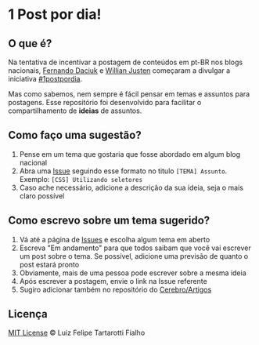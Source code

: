 # 1 Post por dia!

## O que é?

Na tentativa de incentivar a postagem de conteúdos em pt-BR nos blogs nacionais, [Fernando Daciuk](https://github.com/fdaciuk) e [Willian Justen](https://twitter.com/Willian_justen) começaram a divulgar a iniciativa [#1postpordia](http://willianjusten.com.br/um-post-por-dia/).

Mas como sabemos, nem sempre é fácil pensar em temas e assuntos para postagens. Esse repositório foi desenvolvido para facilitar o compartilhamento de **ideias** de assuntos.

## Como faço uma sugestão?

1. Pense em um tema que gostaria que fosse abordado em algum blog nacional
2. Abra uma [Issue](https://github.com/LFeh/1-post-por-dia/issues) seguindo esse formato no titulo `[TEMA] Assunto`. Exemplo: `[CSS] Utilizando seletores`
3. Caso ache necessário, adicione a descrição da sua ideia, seja o mais claro possível

## Como escrevo sobre um tema sugerido?

1. Vá até a página de [Issues](https://github.com/LFeh/1-post-por-dia/issues) e escolha algum tema em aberto
2. Escreva "Em andamento" para que todos saibam que você vai escrever um post sobre o tema. Se possível, adicione uma previsão de quanto o post estará pronto
3. Obviamente, mais de uma pessoa pode escrever sobre a mesma ideia
4. Após escrever a postagem, envie o link na Issue referente
5. Sugiro adicionar também no repositório do [Cerebro/Artigos](https://github.com/cerebrobr/artigos)

## Licença

[MIT License](http://felipefialho.mit-license.org/) © Luiz Felipe Tartarotti Fialho

